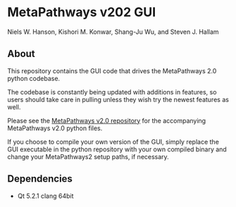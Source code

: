 # MetaPathways v202 GUI
Niels W. Hanson, Kishori M. Konwar, Shang-Ju Wu, and Steven J. Hallam

## About
This repository contains the GUI code that drives the MetaPathways 2.0 python codebase. 

The codebase is constantly being updated with additions in features, so users should take care in pulling unless they wish try the newest features as well.

Please see the [MetaPathways v2.0 repository](https://github.com/hallamlab/metapathways2) for the accompanying MetaPathways v2.0 python files.

If you choose to compile your own version of the GUI, simply replace the GUI executable in the python repository with your own compiled binary and change your MetaPathways2 setup paths, if necessary.

## Dependencies
- Qt 5.2.1 clang 64bit
